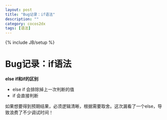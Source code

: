 ```yaml
---
layout: post
title: "Bug记录：if语法"
description: ""
category: cocos2dx
tags: [语法]
---
```

{% include JB/setup %}

Bug记录：if语法
==========

**else if和if的区别**

 - else if 
会排除掉上一次判断的值
 - if
会直接判断
  
如果想要得到预期结果，必须逻辑清晰，根据需要取舍。这次漏看了一个else，导致浪费了不少调试时间！